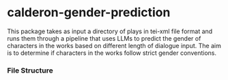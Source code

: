 # calderon-gender-prediction

This package takes as input a directory of plays in tei-xml file format and runs them through a pipeline that uses LLMs to predict the gender of characters in the works based on different length of dialogue input. The aim is to determine if characters in the works follow strict gender conventions.

### File Structure

